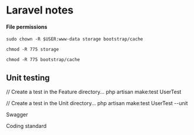 # Laravel notes

#### File permissions
`sudo chown -R $USER:www-data storage bootstrap/cache`

`chmod -R 775 storage`

`chmod -R 775 bootstrap/cache`


## Unit testing

// Create a test in the Feature directory...
php artisan make:test UserTest

// Create a test in the Unit directory...
php artisan make:test UserTest --unit


Swagger


Coding standard
